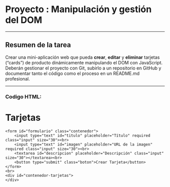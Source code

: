 # Proyecto : Manipulación y gestión del DOM 
---
## Resumen de la tarea

Crear una mini-aplicación web que pueda **crear**, **editar** y **eliminar** tarjetas (“cards”) de producto dinámicamente manipulando el DOM con JavaScript. Deberán gestionar el proyecto con Git, subirlo a un repositorio en GitHub y documentar tanto el código como el proceso en un README.md profesional.

---
### Codigo HTML:

<!DOCTYPE html>
<html>
<head>
    <meta charset="UTF-8">
    <meta name="viewport" content="width=device-width, initial-scale=1.0">
    <title>Tarjetas de Productos</title>
    <link rel="stylesheet" href="style.css">
    <script src="tarjetas.js" defer></script>
</head>
<body>
    <h1>Tarjetas</h1>
    
    <form id="formulario" class="contenedor">
        <input type="text" id="titulo" placeholder="Título" required class="input" size="30"><br>
        <input type="text" id="imagen" placeholder="URL de la imagen" required class="input" size="30"><br>
        <textarea id="descripcion" placeholder="Descripción" class="input" size="30"></textarea><br>
        <button type="submit" class="boton">Crear Tarjeta</button>
    </form>
    <br>
    <div id="contenedor-tarjetas">
    </div>
</body>
